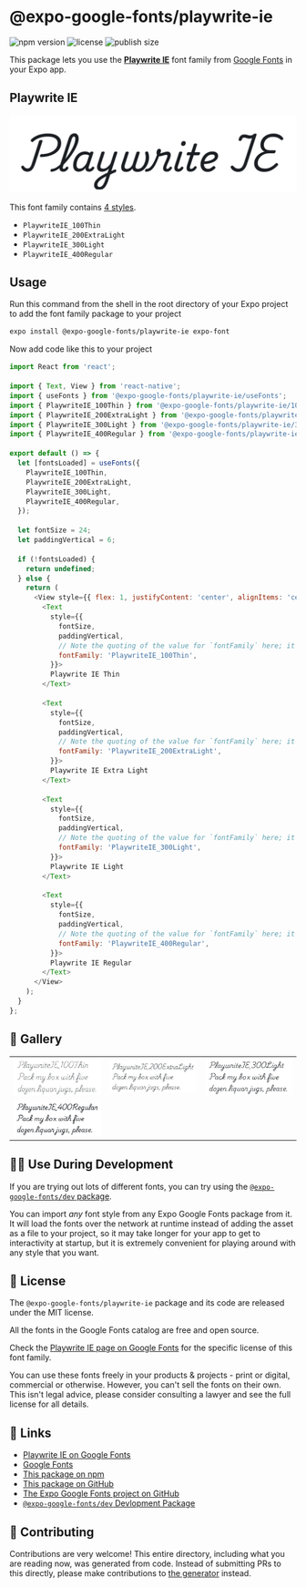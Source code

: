 # @expo-google-fonts/playwrite-ie

![npm version](https://flat.badgen.net/npm/v/@expo-google-fonts/playwrite-ie)
![license](https://flat.badgen.net/github/license/expo/google-fonts)
![publish size](https://flat.badgen.net/packagephobia/install/@expo-google-fonts/playwrite-ie)

This package lets you use the [**Playwrite IE**](https://fonts.google.com/specimen/Playwrite+IE) font family from [Google Fonts](https://fonts.google.com/) in your Expo app.

## Playwrite IE

![Playwrite IE](./font-family.png)

This font family contains [4 styles](#-gallery).

- `PlaywriteIE_100Thin`
- `PlaywriteIE_200ExtraLight`
- `PlaywriteIE_300Light`
- `PlaywriteIE_400Regular`

## Usage

Run this command from the shell in the root directory of your Expo project to add the font family package to your project
```sh
expo install @expo-google-fonts/playwrite-ie expo-font
```

Now add code like this to your project
```js
import React from 'react';

import { Text, View } from 'react-native';
import { useFonts } from '@expo-google-fonts/playwrite-ie/useFonts';
import { PlaywriteIE_100Thin } from '@expo-google-fonts/playwrite-ie/100Thin';
import { PlaywriteIE_200ExtraLight } from '@expo-google-fonts/playwrite-ie/200ExtraLight';
import { PlaywriteIE_300Light } from '@expo-google-fonts/playwrite-ie/300Light';
import { PlaywriteIE_400Regular } from '@expo-google-fonts/playwrite-ie/400Regular';

export default () => {
  let [fontsLoaded] = useFonts({
    PlaywriteIE_100Thin,
    PlaywriteIE_200ExtraLight,
    PlaywriteIE_300Light,
    PlaywriteIE_400Regular,
  });

  let fontSize = 24;
  let paddingVertical = 6;

  if (!fontsLoaded) {
    return undefined;
  } else {
    return (
      <View style={{ flex: 1, justifyContent: 'center', alignItems: 'center' }}>
        <Text
          style={{
            fontSize,
            paddingVertical,
            // Note the quoting of the value for `fontFamily` here; it expects a string!
            fontFamily: 'PlaywriteIE_100Thin',
          }}>
          Playwrite IE Thin
        </Text>

        <Text
          style={{
            fontSize,
            paddingVertical,
            // Note the quoting of the value for `fontFamily` here; it expects a string!
            fontFamily: 'PlaywriteIE_200ExtraLight',
          }}>
          Playwrite IE Extra Light
        </Text>

        <Text
          style={{
            fontSize,
            paddingVertical,
            // Note the quoting of the value for `fontFamily` here; it expects a string!
            fontFamily: 'PlaywriteIE_300Light',
          }}>
          Playwrite IE Light
        </Text>

        <Text
          style={{
            fontSize,
            paddingVertical,
            // Note the quoting of the value for `fontFamily` here; it expects a string!
            fontFamily: 'PlaywriteIE_400Regular',
          }}>
          Playwrite IE Regular
        </Text>
      </View>
    );
  }
};

```

## 🔡 Gallery


||||
|-|-|-|
|![PlaywriteIE_100Thin](.//100Thin/PlaywriteIE_100Thin.ttf.png)|![PlaywriteIE_200ExtraLight](.//200ExtraLight/PlaywriteIE_200ExtraLight.ttf.png)|![PlaywriteIE_300Light](.//300Light/PlaywriteIE_300Light.ttf.png)||
|![PlaywriteIE_400Regular](.//400Regular/PlaywriteIE_400Regular.ttf.png)||||


## 👩‍💻 Use During Development

If you are trying out lots of different fonts, you can try using the [`@expo-google-fonts/dev` package](https://github.com/freeboub/google-fonts/tree/master/font-packages/dev#readme).

You can import *any* font style from any Expo Google Fonts package from it. It will load the fonts
over the network at runtime instead of adding the asset as a file to your project, so it may take longer
for your app to get to interactivity at startup, but it is extremely convenient
for playing around with any style that you want.

## 📖 License

The `@expo-google-fonts/playwrite-ie` package and its code are released under the MIT license.

All the fonts in the Google Fonts catalog are free and open source.

Check the [Playwrite IE page on Google Fonts](https://fonts.google.com/specimen/Playwrite+IE) for the specific license of this font family.

You can use these fonts freely in your products & projects - print or digital, commercial or otherwise. However, you can't sell the fonts on their own. This isn't legal advice, please consider consulting a lawyer and see the full license for all details.

## 🔗 Links

- [Playwrite IE on Google Fonts](https://fonts.google.com/specimen/Playwrite+IE)
- [Google Fonts](https://fonts.google.com/)
- [This package on npm](https://www.npmjs.com/package/@expo-google-fonts/playwrite-ie)
- [This package on GitHub](https://github.com/freeboub/google-fonts/tree/master/font-packages/playwrite-ie)
- [The Expo Google Fonts project on GitHub](https://github.com/freeboub/google-fonts)
- [`@expo-google-fonts/dev` Devlopment Package](https://github.com/freeboub/google-fonts/tree/master/font-packages/dev)

## 🤝 Contributing

Contributions are very welcome! This entire directory, including what you are reading now, was generated from code. Instead of submitting PRs to this directly, please make contributions to [the generator](https://github.com/freeboub/google-fonts/tree/master/packages/generator) instead.
